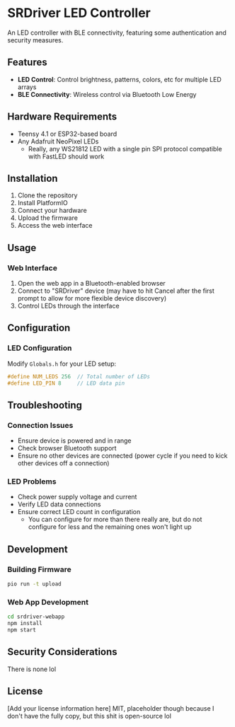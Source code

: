 # SRDriver LED Controller

An LED controller with BLE connectivity, featuring some authentication and security measures.

## Features

- **LED Control**: Control brightness, patterns, colors, etc for multiple LED arrays
- **BLE Connectivity**: Wireless control via Bluetooth Low Energy

## Hardware Requirements

- Teensy 4.1 or ESP32-based board
- Any Adafruit NeoPixel LEDs
  - Really, any WS21812 LED with a single pin SPI protocol compatible with FastLED should work

## Installation

1. Clone the repository
2. Install PlatformIO
3. Connect your hardware
4. Upload the firmware
5. Access the web interface

## Usage

### Web Interface
1. Open the web app in a Bluetooth-enabled browser
2. Connect to "SRDriver" device (may have to hit Cancel after the first prompt to allow for more flexible device discovery)
3. Control LEDs through the interface
## Configuration


### LED Configuration
Modify `Globals.h` for your LED setup:
```cpp
#define NUM_LEDS 256  // Total number of LEDs
#define LED_PIN 8     // LED data pin
```

## Troubleshooting

### Connection Issues
- Ensure device is powered and in range
- Check browser Bluetooth support
- Ensure no other devices are connected (power cycle if you need to kick other devices off a connection)

### LED Problems
- Check power supply voltage and current
- Verify LED data connections
- Ensure correct LED count in configuration
  - You can configure for more than there really are, but do not configure for less and the remaining ones won't light up

## Development

### Building Firmware
```bash
pio run -t upload
```

### Web App Development
```bash
cd srdriver-webapp
npm install
npm start
```

## Security Considerations

There is none lol

## License

[Add your license information here]
MIT, placeholder though because I don't have the fully copy, but this shit is open-source lol

